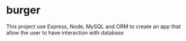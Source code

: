 # burger
This project use Express, Node, MySQL and ORM to create an app that allow the user to have interaction with database

